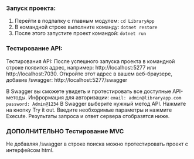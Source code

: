 ### Запуск проекта:
1. Перейти в подпапку с главным модулем: `cd LibraryApp`
2. В командной строке выполните команду:
`dotnet restore`
3. После этого запустите проект командой:
`dotnet run`

### Тестирование API:
Тестирования API:
  После успешного запуска проекта в командной строке появится адрес, например: http://localhost:5277 или http://localhost:7030.
  Откройте этот адрес в вашем веб-браузере, добавив /swagger:
  http://localhost:5277/swagger
  
В Swagger вы сможете увидеть и протестировать все доступные API-методы.
  Инфрормация для авторизации:
    `email: admin@libraryapp.com
    password: Admin@1234`
  В Swagger выберите нужный метод API.
  Нажмите на кнопку Try it out.
  Введите необходимые параметры и нажмите Execute.
  Результаты запроса и ответ сервера отобразятся ниже.
  
### ДОПОЛНИТЕЛЬНО Тестирование MVC
Не добавляя /swagger в строке поиска можно протестировать проект с интерфейсом html.
